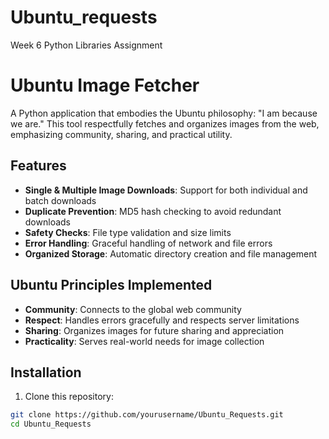 # Ubuntu_requests
Week 6 Python Libraries Assignment
# Ubuntu Image Fetcher

A Python application that embodies the Ubuntu philosophy: "I am because we are." This tool respectfully fetches and organizes images from the web, emphasizing community, sharing, and practical utility.

## Features

- **Single & Multiple Image Downloads**: Support for both individual and batch downloads
- **Duplicate Prevention**: MD5 hash checking to avoid redundant downloads
- **Safety Checks**: File type validation and size limits
- **Error Handling**: Graceful handling of network and file errors
- **Organized Storage**: Automatic directory creation and file management

## Ubuntu Principles Implemented

- **Community**: Connects to the global web community
- **Respect**: Handles errors gracefully and respects server limitations
- **Sharing**: Organizes images for future sharing and appreciation
- **Practicality**: Serves real-world needs for image collection

## Installation

1. Clone this repository:
```bash
git clone https://github.com/yourusername/Ubuntu_Requests.git
cd Ubuntu_Requests
